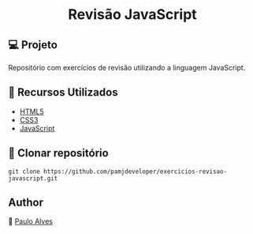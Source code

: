 <h1 align="center">Revisão JavaScript</h1>

## :computer: Projeto

Repositório com exercícios de revisão utilizando a linguagem JavaScript.

## :wrench: Recursos Utilizados

- [HTML5](https://www.w3schools.com/html/)
- [CSS3](https://www.w3schools.com/css/)
- [JavaScript](https://developer.mozilla.org/pt-BR/docs/Web/JavaScript)

## :floppy_disk: Clonar repositório

```git clone https://github.com/pamjdeveloper/exercicios-revisao-javascript.git```

## Author
:boy: [Paulo Alves](https://github.com/pamjdeveloper)
